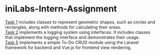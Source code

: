 # iniLabs-Intern-Assignment

<a href="/Task%201" >Task 1</a>
 includes classes to represent geometric shapes, such as circles and rectangles, along with methods for calculating their areas.
<br>
<a href="/Task%202" >Task 2</a>
 implements a logging system using interfaces. It includes classes that implement the logging interface and demonstrates their usage.
<br>
<a href="/Task%205" >Task 5</a>
 implements a simple To-Do CRUD module using the Laravel framework for backend and Vue.js for frontend view rendering.